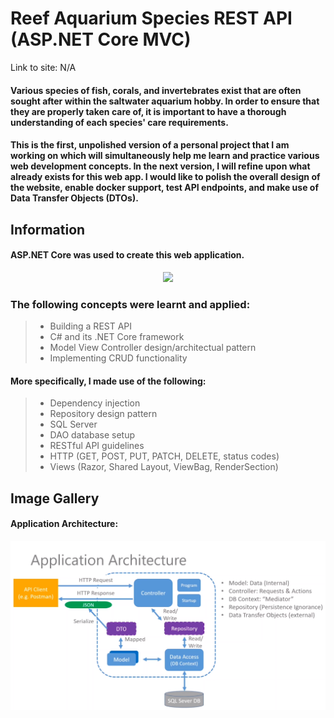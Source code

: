 # Reef Aquarium Species REST API (ASP.NET Core MVC)

Link to site: N/A

#### Various species of fish, corals, and invertebrates exist that are often sought after within the saltwater aquarium hobby. In order to ensure that they are properly taken care of, it is important to have a thorough understanding of each species' care requirements.

#### This is the first, unpolished version of a personal project that I am working on which will simultaneously help me learn and practice various web development concepts. In the next version, I will refine upon what already exists for this web app. I would like to polish the overall design of the website, enable docker support, test API endpoints, and make use of Data Transfer Objects (DTOs).

## Information

#### ASP.NET Core was used to create this web application.
<p align="center">
  <a href="Skill_Icons - C#, dotNet, HTML, Bootsrap, CSS, Js, jQuery">
    <img src="https://skillicons.dev/icons?i=cs,dotnet,html,bootstrap,css,js,jquery" />
  </a>
</p>

### The following concepts were learnt and applied:
> - Building a REST API
> - C# and its .NET Core framework
> - Model View Controller design/architectual pattern
> - Implementing CRUD functionality

#### More specifically, I made use of the following:
> - Dependency injection
> - Repository design pattern
> - SQL Server
> - DAO database setup
> - RESTful API guidelines
> - HTTP (GET, POST, PUT, PATCH, DELETE, status codes)
> - Views (Razor, Shared Layout, ViewBag, RenderSection)

## Image Gallery

#### Application Architecture:
![Application design visualization.](images/application-design.png)
